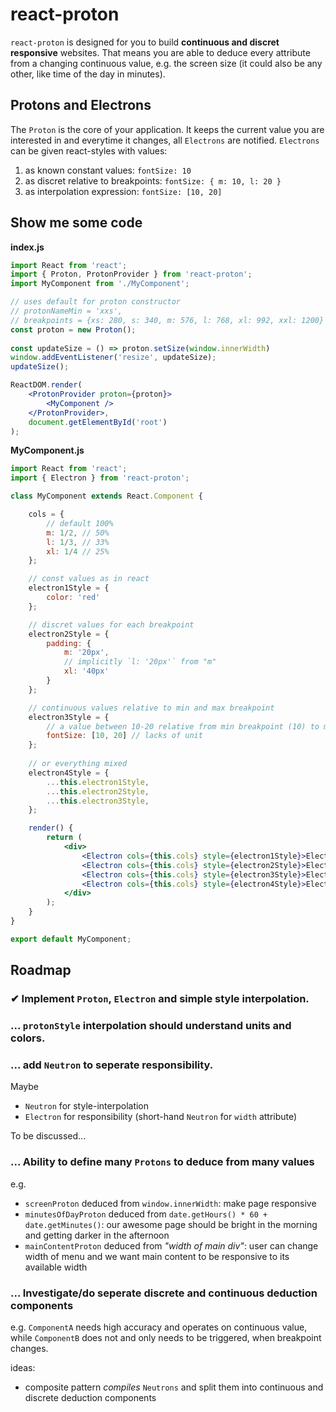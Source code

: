# react-proton
`react-proton` is designed for you to build **continuous and discret responsive** websites.
That means you are able to deduce every attribute from a changing continuous value, e.g. the screen size (it could also be any other, like time of the day in minutes).

## Protons and Electrons

The `Proton` is the core of your application. It keeps the current value you are interested in and everytime it changes, all `Electrons` are notified.
`Electrons` can be given react-styles with values:
1. as known constant values: `fontSize: 10`
1. as discret relative to breakpoints: `fontSize: { m: 10, l: 20 }`
1. as interpolation expression: `fontSize: [10, 20]`


## Show me some code

**index.js**
```jsx
import React from 'react';
import { Proton, ProtonProvider } from 'react-proton';
import MyComponent from './MyComponent';

// uses default for proton constructor
// protonNameMin = 'xxs',
// breakpoints = {xs: 280, s: 340, m: 576, l: 768, xl: 992, xxl: 1200}
const proton = new Proton(); 
        
const updateSize = () => proton.setSize(window.innerWidth)
window.addEventListener('resize', updateSize);
updateSize();

ReactDOM.render(
    <ProtonProvider proton={proton}>
        <MyComponent />
    </ProtonProvider>,
    document.getElementById('root')
);

```

**MyComponent.js**
```jsx
import React from 'react';
import { Electron } from 'react-proton';

class MyComponent extends React.Component {

    cols = {
        // default 100%
        m: 1/2, // 50%
        l: 1/3, // 33%
        xl: 1/4 // 25%
    };

    // const values as in react
    electron1Style = {
        color: 'red'
    };

    // discret values for each breakpoint
    electron2Style = {
        padding: {
            m: '20px',
            // implicitly `l: '20px'` from "m"
            xl: '40px'
        }
    };

    // continuous values relative to min and max breakpoint
    electron3Style = {
        // a value between 10-20 relative from min breakpoint (10) to max breakpoint (20)
        fontSize: [10, 20] // lacks of unit
    };
    
    // or everything mixed
    electron4Style = {
        ...this.electron1Style,
        ...this.electron2Style,
        ...this.electron3Style,
    };

    render() {
        return (
            <div>
                <Electron cols={this.cols} style={electron1Style}>Electron 1</Electron>
                <Electron cols={this.cols} style={electron2Style}>Electron 2</Electron>
                <Electron cols={this.cols} style={electron3Style}>Electron 3</Electron>
                <Electron cols={this.cols} style={electron4Style}>Electron 4</Electron>
            </div>
        );
    }
}

export default MyComponent;
```

## Roadmap

### ✔ Implement `Proton`, `Electron` and simple style interpolation.
### ... `protonStyle` interpolation should understand units and colors.
### ... add `Neutron` to seperate responsibility.
Maybe
- `Neutron` for style-interpolation
- `Electron` for responsibility (short-hand `Neutron` for `width` attribute)

To be discussed...
### ... Ability to define many `Protons` to deduce from many values
e.g.
- `screenProton` deduced from `window.innerWidth`: make page responsive
- `minutesOfDayProton` deduced from `date.getHours() * 60 + date.getMinutes()`: our awesome page should be bright in the morning and getting darker in the afternoon
- `mainContentProton` deduced from *"width of main div"*: user can change width of menu and we want main content to be responsive to its available width

### ... Investigate/do seperate discrete and continuous deduction components
e.g. `ComponentA` needs high accuracy and operates on continuous value, while `ComponentB` does not and only needs to be triggered, when breakpoint changes.

ideas:
- composite pattern *compiles* `Neutrons` and split them into continuous and discrete deduction components
